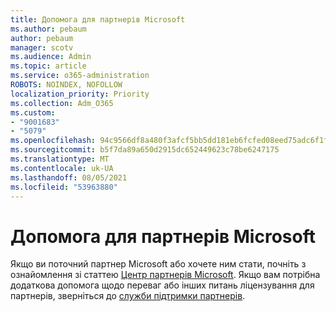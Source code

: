 ```yaml
---
title: Допомога для партнерів Microsoft
ms.author: pebaum
author: pebaum
manager: scotv
ms.audience: Admin
ms.topic: article
ms.service: o365-administration
ROBOTS: NOINDEX, NOFOLLOW
localization_priority: Priority
ms.collection: Adm_O365
ms.custom:
- "9001683"
- "5079"
ms.openlocfilehash: 94c9566df8a480f3afcf5bb5dd181eb6fcfed08eed75adc6f1f06c9df26c4cf8
ms.sourcegitcommit: b5f7da89a650d2915dc652449623c78be6247175
ms.translationtype: MT
ms.contentlocale: uk-UA
ms.lasthandoff: 08/05/2021
ms.locfileid: "53963880"
---
```

# <a name="help-as-a-microsoft-partner"></a>Допомога для партнерів Microsoft

Якщо ви поточний партнер Microsoft або хочете ним стати, почніть з ознайомлення зі статтею [Центр партнерів Microsoft](https://support.microsoft.com/help/4499930/partner-center-overview). Якщо вам потрібна додаткова допомога щодо переваг або інших питань ліцензування для партнерів, зверніться до [служби підтримки партнерів](https://aka.ms/partnersupport).
